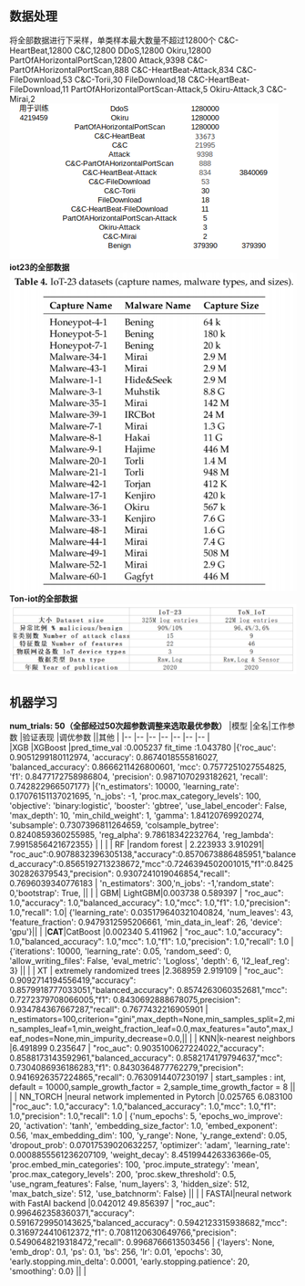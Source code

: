 ## 数据处理
将全部数据进行下采样，单类样本最大数量不超过12800个
C&C-HeartBeat,12800
C&C,12800
DDoS,12800
Okiru,12800
PartOfAHorizontalPortScan,12800
Attack,9398
C&C-PartOfAHorizontalPortScan,888
C&C-HeartBeat-Attack,834
C&C-FileDownload,53
C&C-Torii,30
FileDownload,18
C&C-HeartBeat-FileDownload,11
PartOfAHorizontalPortScan-Attack,5
Okiru-Attack,3
C&C-Mirai,2
![](assets/云端功能-25103b89.png)
**iot23的全部数据**
![](assets/入侵检测-dd470500.png)
**Ton-iot的全部数据**
![](assets/数据集.png)

## 机器学习
**num_trials: 50（全部经过50次超参数调整来选取最优参数）**
|模型 |全名|工作参数 |验证表现 |调优参数  ||其他 |
|-- |-- |-- |-- |-- |-- |-- |  
|XGB  |XGBoost |pred_time_val :0.005237  fit_time :1.043780 |{'roc_auc': 0.9051299180112974, 'accuracy': 0.8674018555816027, 'balanced_accuracy': 0.8666211426800601, 'mcc': 0.7577251027554825, 'f1': 0.8477172758986804, 'precision': 0.9871070293182621, 'recall': 0.742822966507177} |{'n_estimators': 10000, 'learning_rate': 0.17076151137021695, 'n_jobs': -1, 'proc.max_category_levels': 100, 'objective': 'binary:logistic', 'booster': 'gbtree', 'use_label_encoder': False, 'max_depth': 10, 'min_child_weight': 1, 'gamma': 1.84120769920274, 'subsample': 0.7307396811264659, 'colsample_bytree': 0.8240859360255985, 'reg_alpha': 9.78618342232764, 'reg_lambda': 7.9915856421672355} | | |
| RF  |random forest | 2.223933  3.910291|    "roc_auc":0.9078832396305138,"accuracy":0.8570673886485951,"balanced_accuracy":0.8565192713238672,"mcc":0.7246394502001015,"f1":0.8425302826379543,"precision": 0.9307241019046854,"recall": 0.7696039340776183 | 'n_estimators': 300,'n_jobs': -1,'random_state': 0,'bootstrap': True, || |
| GBM| LightGBM|0.003738  0.589397 | "roc_auc": 1.0,"accuracy": 1.0,"balanced_accuracy": 1.0,"mcc": 1.0,"f1": 1.0,"precision": 1.0,"recall": 1.0|  {'learning_rate': 0.035179640321040824, 'num_leaves': 43, 'feature_fraction': 0.9479312595206661, 'min_data_in_leaf': 26, 'device': 'gpu'}|| |
|**CAT**|CatBoost |0.002340   5.411962 |    "roc_auc": 1.0,"accuracy": 1.0,"balanced_accuracy": 1.0,"mcc": 1.0,"f1": 1.0,"precision": 1.0,"recall": 1.0 | {'iterations': 10000, 'learning_rate': 0.05, 'random_seed': 0, 'allow_writing_files': False, 'eval_metric': 'Logloss', 'depth': 6, 'l2_leaf_reg': 3} || |
| XT  | extremely randomized trees |2.368959  2.919109 |    "roc_auc": 0.9092714194556419,"accuracy": 0.8579918777033051,"balanced_accuracy": 0.8574263060352681,"mcc": 0.7272379708066005,"f1": 0.8430692888678075,precision": 0.934784367667287,"recall": 0.7677432216905901 | n_estimators=100,criterion="gini",max_depth=None,min_samples_split=2,min_samples_leaf=1,min_weight_fraction_leaf=0.0,max_features="auto",max_leaf_nodes=None,min_impurity_decrease=0.0,|| |
| KNN|k-nearest neighbors |6.491899  0.235647 |    "roc_auc": 0.9035100627224022,"accuracy": 0.8588173143592961,"balanced_accuracy": 0.8582174179794637,"mcc": 0.7304086936186283,"f1": 0.8430364877762279,"precision": 0.9416926357224865,"recall": 0.7630914407230197 | start_samples : int, default = 10000,sample_growth_factor = 2,sample_time_growth_factor = 8 || |
| NN_TORCH |neural network implemented in Pytorch |0.025765   6.083100 |"roc_auc": 1.0,"accuracy": 1.0,"balanced_accuracy": 1.0,"mcc": 1.0,"f1": 1.0,"precision": 1.0,"recall": 1.0 | {'num_epochs': 5, 'epochs_wo_improve': 20, 'activation': 'tanh', 'embedding_size_factor': 1.0, 'embed_exponent': 0.56, 'max_embedding_dim': 100, 'y_range': None, 'y_range_extend': 0.05, 'dropout_prob': 0.07017539020632257, 'optimizer': 'adam', 'learning_rate': 0.0008855561236207109, 'weight_decay': 8.451994426336366e-05, 'proc.embed_min_categories': 100, 'proc.impute_strategy': 'mean', 'proc.max_category_levels': 200, 'proc.skew_threshold': 0.5, 'use_ngram_features': False, 'num_layers': 3, 'hidden_size': 512, 'max_batch_size': 512, 'use_batchnorm': False} || |
| FASTAI|neural network with FastAI backend |0.042012  49.856397 |    "roc_auc": 0.996462358360371,"accuracy": 0.5916729950143625,"balanced_accuracy": 0.5942123315938682,"mcc": 0.3169724410612372,"f1": 0.7081120630649766,"precision": 0.5490648219318472,"recall": 0.9968766613503456 | {'layers': None, 'emb_drop': 0.1, 'ps': 0.1, 'bs': 256, 'lr': 0.01, 'epochs': 30, 'early.stopping.min_delta': 0.0001, 'early.stopping.patience': 20, 'smoothing': 0.0} || |
